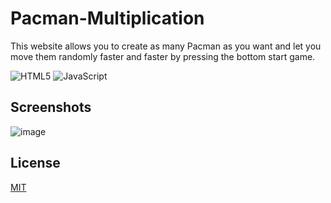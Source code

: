 # Pacman-Multiplication
This website allows you to create as many Pacman as you want and let you move them randomly faster and faster by pressing the bottom start game.

![HTML5](https://img.shields.io/badge/html5-%23E34F26.svg?style=for-the-badge&logo=html5&logoColor=white) ![JavaScript](https://img.shields.io/badge/javascript-%23323330.svg?style=for-the-badge&logo=javascript&logoColor=%23F7DF1E)

## Screenshots

![image](https://user-images.githubusercontent.com/101306063/171070330-a455c708-8847-4fd7-a53e-4f1a2df58fe7.png)

## License

[MIT](https://choosealicense.com/licenses/mit/)
